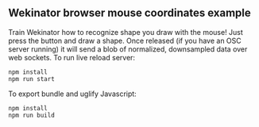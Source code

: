 ## Wekinator browser mouse coordinates example
Train Wekinator how to recognize shape you draw with the mouse! Just press the button and draw a shape. Once released (if you have an OSC server running) it will send a blob of normalized, downsampled data over web sockets.
To run live reload server:  
```shell
npm install
npm run start
```
To export bundle and uglify Javascript:  
```shell
npm install
npm run build
```
